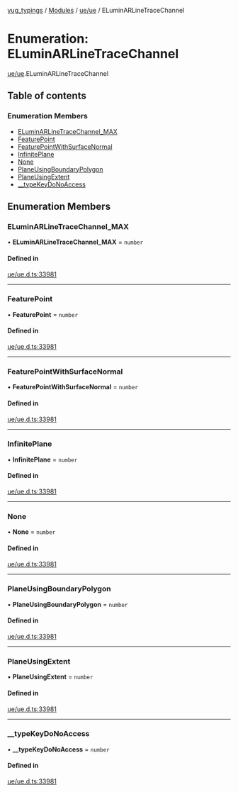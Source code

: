 [yug_typings](../README.md) / [Modules](../modules.md) / [ue/ue](../modules/ue_ue.md) / ELuminARLineTraceChannel

# Enumeration: ELuminARLineTraceChannel

[ue/ue](../modules/ue_ue.md).ELuminARLineTraceChannel

## Table of contents

### Enumeration Members

- [ELuminARLineTraceChannel\_MAX](ue_ue.ELuminARLineTraceChannel.md#eluminarlinetracechannel_max)
- [FeaturePoint](ue_ue.ELuminARLineTraceChannel.md#featurepoint)
- [FeaturePointWithSurfaceNormal](ue_ue.ELuminARLineTraceChannel.md#featurepointwithsurfacenormal)
- [InfinitePlane](ue_ue.ELuminARLineTraceChannel.md#infiniteplane)
- [None](ue_ue.ELuminARLineTraceChannel.md#none)
- [PlaneUsingBoundaryPolygon](ue_ue.ELuminARLineTraceChannel.md#planeusingboundarypolygon)
- [PlaneUsingExtent](ue_ue.ELuminARLineTraceChannel.md#planeusingextent)
- [\_\_typeKeyDoNoAccess](ue_ue.ELuminARLineTraceChannel.md#__typekeydonoaccess)

## Enumeration Members

### ELuminARLineTraceChannel\_MAX

• **ELuminARLineTraceChannel\_MAX** = `number`

#### Defined in

[ue/ue.d.ts:33981](https://github.com/YugMetaverse/yug_typings/blob/25cad34/ue/ue.d.ts#L33981)

___

### FeaturePoint

• **FeaturePoint** = `number`

#### Defined in

[ue/ue.d.ts:33981](https://github.com/YugMetaverse/yug_typings/blob/25cad34/ue/ue.d.ts#L33981)

___

### FeaturePointWithSurfaceNormal

• **FeaturePointWithSurfaceNormal** = `number`

#### Defined in

[ue/ue.d.ts:33981](https://github.com/YugMetaverse/yug_typings/blob/25cad34/ue/ue.d.ts#L33981)

___

### InfinitePlane

• **InfinitePlane** = `number`

#### Defined in

[ue/ue.d.ts:33981](https://github.com/YugMetaverse/yug_typings/blob/25cad34/ue/ue.d.ts#L33981)

___

### None

• **None** = `number`

#### Defined in

[ue/ue.d.ts:33981](https://github.com/YugMetaverse/yug_typings/blob/25cad34/ue/ue.d.ts#L33981)

___

### PlaneUsingBoundaryPolygon

• **PlaneUsingBoundaryPolygon** = `number`

#### Defined in

[ue/ue.d.ts:33981](https://github.com/YugMetaverse/yug_typings/blob/25cad34/ue/ue.d.ts#L33981)

___

### PlaneUsingExtent

• **PlaneUsingExtent** = `number`

#### Defined in

[ue/ue.d.ts:33981](https://github.com/YugMetaverse/yug_typings/blob/25cad34/ue/ue.d.ts#L33981)

___

### \_\_typeKeyDoNoAccess

• **\_\_typeKeyDoNoAccess** = `number`

#### Defined in

[ue/ue.d.ts:33981](https://github.com/YugMetaverse/yug_typings/blob/25cad34/ue/ue.d.ts#L33981)
